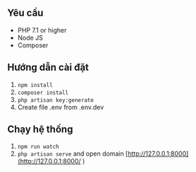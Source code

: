 ## Yêu cầu
- PHP 7.1 or higher
- Node JS
- Composer

## Hướng dẫn cài đặt
1. `npm install`
2. `composer install`
3. `php artisan key:generate`
4. Create file .env from .env.dev

## Chạy hệ thống
1. `npm run watch`
2. `php artisan serve` and open domain [http://127.0.0.1:8000](http://127.0.0.1:8000/ )
